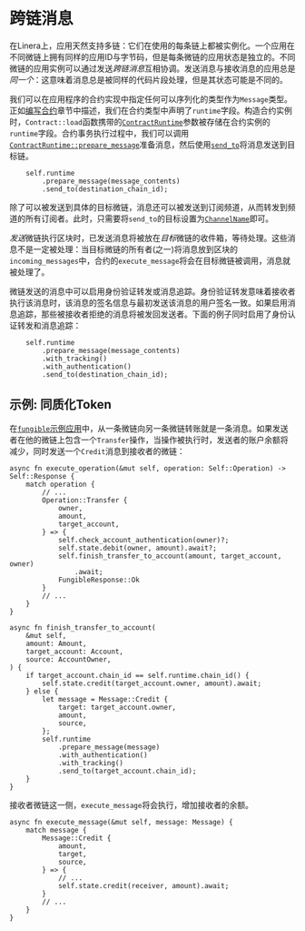 # 跨链消息

在Linera上，应用天然支持多链：它们在使用的每条链上都被实例化。一个应用在不同微链上拥有同样的应用ID与字节码，但是每条微链的应用状态是独立的。不同微链的应用实例可以通过发送*跨链消息*互相协调。发送消息与接收消息的应用总是*同一个*：这意味着消息总是被同样的代码片段处理，但是其状态可能是不同的。

我们可以在应用程序的合约实现中指定任何可以序列化的类型作为`Message`类型。正如[编写合约](zh_CN/developers/sdk/contract.md)章节中描述，我们在合约类型中声明了`runtime`字段。构造合约实例时，`Contract::load`函数携带的[`ContractRuntime`](https://docs.rs/linera-sdk/latest/linera_sdk/struct.ContractRuntime.html)参数被存储在合约实例的`runtime`字段。合约事务执行过程中，我们可以调用[`ContractRuntime::prepare_message`](https://docs.rs/linera-sdk/latest/linera_sdk/struct.ContractRuntime.html#prepare_message)准备消息，然后使用[`send_to`](https://docs.rs/linera-sdk/latest/linera_sdk/struct.MessageBuilder.html#send_to)将消息发送到目标链。

```rust,ignore
    self.runtime
        .prepare_message(message_contents)
        .send_to(destination_chain_id);
```

除了可以被发送到具体的目标微链，消息还可以被发送到订阅频道，从而转发到频道的所有订阅者。此时，只需要将`send_to`的目标设置为[`ChannelName`](https://docs.rs/linera-base/latest/linera_base/identifiers/struct.ChannelName.html)即可。

*发送*微链执行区块时，已发送消息将被放在*目标*微链的收件箱，等待处理。这些消息不是一定被处理：当目标微链的所有者(之一)将消息放到区块的`incoming_messages`中，合约的`execute_message`将会在目标微链被调用，消息就被处理了。

微链发送的消息中可以启用身份验证转发或消息追踪。身份验证转发意味着接收者执行该消息时，该消息的签名信息与最初发送该消息的用户签名一致。如果启用消息追踪，那些被接收者拒绝的消息将被发回发送者。下面的例子同时启用了身份认证转发和消息追踪：

```rust,ignore
    self.runtime
        .prepare_message(message_contents)
        .with_tracking()
        .with_authentication()
        .send_to(destination_chain_id);
```

## 示例: 同质化Token

在[`fungible`示例应用](https://github.com/linera-io/linera-protocol/tree/main/examples/fungible)中，从一条微链向另一条微链转账就是一条消息。如果发送者在他的微链上包含一个`Transfer`操作，当操作被执行时，发送者的账户余额将减少，同时发送一个`Credit`消息到接收者的微链：

```rust,ignore
async fn execute_operation(&mut self, operation: Self::Operation) -> Self::Response {
    match operation {
        // ...
        Operation::Transfer {
            owner,
            amount,
            target_account,
        } => {
            self.check_account_authentication(owner)?;
            self.state.debit(owner, amount).await?;
            self.finish_transfer_to_account(amount, target_account, owner)
                .await;
            FungibleResponse::Ok
        }
        // ...
    }
}

async fn finish_transfer_to_account(
    &mut self,
    amount: Amount,
    target_account: Account,
    source: AccountOwner,
) {
    if target_account.chain_id == self.runtime.chain_id() {
        self.state.credit(target_account.owner, amount).await;
    } else {
        let message = Message::Credit {
            target: target_account.owner,
            amount,
            source,
        };
        self.runtime
            .prepare_message(message)
            .with_authentication()
            .with_tracking()
            .send_to(target_account.chain_id);
    }
}
```

接收者微链这一侧，`execute_message`将会执行，增加接收者的余额。

```rust,ignore
async fn execute_message(&mut self, message: Message) {
    match message {
        Message::Credit {
            amount,
            target,
            source,
        } => {
            // ...
            self.state.credit(receiver, amount).await;
        }
        // ...
    }
}
```

